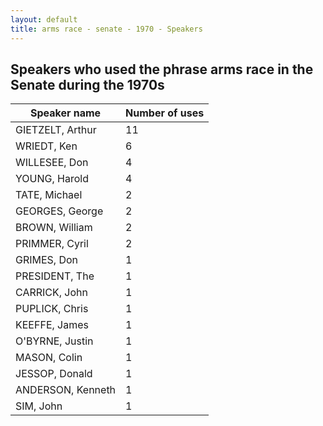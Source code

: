 ```yaml
---
layout: default
title: arms race - senate - 1970 - Speakers
---
```

## Speakers who used the phrase **arms race** in the Senate during the 1970s

| Speaker name | Number of uses |
|--------------|----------------|
|GIETZELT, Arthur|11|
|WRIEDT, Ken|6|
|WILLESEE, Don|4|
|YOUNG, Harold|4|
|TATE, Michael|2|
|GEORGES, George|2|
|BROWN, William|2|
|PRIMMER, Cyril|2|
|GRIMES, Don|1|
|PRESIDENT, The|1|
|CARRICK, John|1|
|PUPLICK, Chris|1|
|KEEFFE, James|1|
|O'BYRNE, Justin|1|
|MASON, Colin|1|
|JESSOP, Donald|1|
|ANDERSON, Kenneth|1|
|SIM, John|1|
